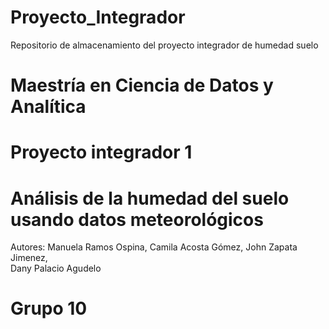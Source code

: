 # Proyecto_Integrador
Repositorio de almacenamiento del proyecto integrador de humedad suelo
# Maestría en Ciencia de Datos y Analítica
# Proyecto integrador 1
# Análisis de la humedad del suelo usando datos meteorológicos
Autores:  Manuela Ramos Ospina, 
          Camila Acosta Gómez, 
          John Zapata Jimenez,   
          Dany Palacio Agudelo 
# Grupo 10

